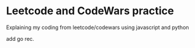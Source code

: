 # Leetcode and CodeWars practice
Explaining my coding from leetcode/codewars
using javascript and python


add go rec.